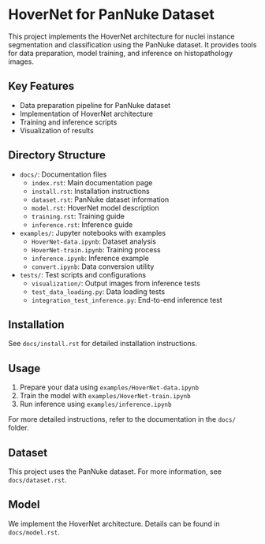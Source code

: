 # HoverNet for PanNuke Dataset

This project implements the HoverNet architecture for nuclei instance segmentation and classification using the PanNuke dataset. It provides tools for data preparation, model training, and inference on histopathology images.

## Key Features

* Data preparation pipeline for PanNuke dataset
* Implementation of HoverNet architecture
* Training and inference scripts
* Visualization of results

## Directory Structure

- `docs/`: Documentation files
  - `index.rst`: Main documentation page
  - `install.rst`: Installation instructions
  - `dataset.rst`: PanNuke dataset information
  - `model.rst`: HoverNet model description
  - `training.rst`: Training guide
  - `inference.rst`: Inference guide
- `examples/`: Jupyter notebooks with examples
  - `HoverNet-data.ipynb`: Dataset analysis
  - `HoverNet-train.ipynb`: Training process
  - `inference.ipynb`: Inference example
  - `convert.ipynb`: Data conversion utility
- `tests/`: Test scripts and configurations
  - `visualization/`: Output images from inference tests
  - `test_data_loading.py`: Data loading tests
  - `integration_test_inference.py`: End-to-end inference test

## Installation

See `docs/install.rst` for detailed installation instructions.

## Usage

1. Prepare your data using `examples/HoverNet-data.ipynb`
2. Train the model with `examples/HoverNet-train.ipynb`
3. Run inference using `examples/inference.ipynb`

For more detailed instructions, refer to the documentation in the `docs/` folder.

## Dataset

This project uses the PanNuke dataset. For more information, see `docs/dataset.rst`.

## Model

We implement the HoverNet architecture. Details can be found in `docs/model.rst`.

